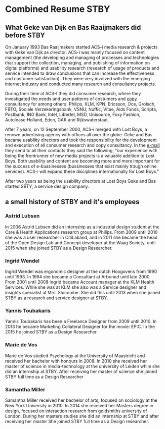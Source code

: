 # Combined Resume STBY

## What Geke van Dijk en Bas Raaijmakers did before STBY

On January 1993 Bas Raaijmakers started ACS-i media research & projects with Geke van Dijk as director. ACS-i was  mainly focused on content management (the developing and managing of processes and technologies that support the collection, managing, and publishing of information on digital platforms) and usability research (research of usage of products and service intended to draw conclusions that can increase the effectiveness and costumer satisfaction). They were very involved with the emerging internet industry and conducted many research and consultancy projects.

During their time at ACS-I they did consumer research, where they investigated the needs and user patterns of costumers and [copy](https://en.wikipedia.org/wiki/Copywriting) consultancy for among others: Philips, KLM, KPN, Ericsson, Oce, Grolsch, FBTO, Sociale Verzekeringsbank, VSNU, Nuffic, Vitae, Aids Fonds, Scripta, Postbank, ING Bank, Intel, Libertel, MSD, Unisource, Foxy Fashion, Autolease Holland, Edon, GAK and Rijkswaterstaat.

After 7 years, on 12 September 2000, ACS-i merged with Lost Boys, a renown advertising agency with offices all over the globe. Geke and Bas became usability directors and took the responsibility for the development and execution of all consumer research and copy consultancy. In the [e-mail](email-acs-merges-with-Lostboys.md) they send to all their contacts they said the following; "our experience with being the frontrunner of new media projects is a valuable addition to Lost Boys. Both usability and content are becoming more and more important for the success of e-bussinesses (bussinesses that exist mainly trough online services). ACS-i will expand these disciplines internationally for Lost Boys."

After two years as being the usability directors at Lost Boys Geke and Bas started SBTY, a service design company.

## a small history of STBY and it's employees

### Astrid Lubsen

In 2006 Astrid Lubsen did an internship as a industrial design student at	the Care & Health Applications research group at Philips. From 2009 until 2010 she was a user researcher in	CitiLaband, and in 2011 she became the head of the Open Design Lab and Concept developer at the Waag Society, until 2015 when she joined STBY as a	Design Researcher.

### Ingrid Wendel

Ingrid  Wendel was ergonomic designer at	the dutch Hoogovens	from 1990 until 1993. In 1994 she became a  Consultant at	Arboned	until late 2000. From	2001 until  2008  Ingrid became Account manager at the	KLM Health Services. While she was at KLM she also was a Service designer and insights specialist	at Mrs. Slocombe. She did this until 2013 when she joined STBY as a research and service designer	at STBY.

### Yannis  Toubakaris

Yannis  Toubakaris has been a Freelance Designer from 2009 until 2010. In 2013 he became 	Marketing Collateral Designer	for the movie: EPIC. In the 2015 he joined STBY as a Design Researcher.

### Marie de Vos

Marie de Vos studied Psychology at the University of Maastricht	and received her bachelor with honours in 2008. In 2010 she received her master of science in media-technology at the university of Leiden while she did an internship at STBY. After receiving her master of science she joined STBY full time as a Design Researcher

### Samantha Miller

Samantha Miller received her bachelor of arts, focused on sociology at the	New York University in 2010. In 2014 she received her Masters degree in design, focused on interaction research from goldsmiths university of London. During her masters studies she did an internship at STBY and after receiving her master She joined STBY full time as a Design researcher.
